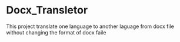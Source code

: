 # Docx_Transletor
This project translate one language to another laguage from docx file without changing the format of docx faile
